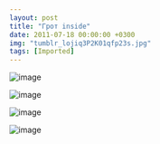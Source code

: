 ```yaml
---
layout: post
title: "Грот inside"
date: 2011-07-18 00:00:00 +0300
img: "tumblr_lojiq3P2K01qfp23s.jpg"
tags: [Imported]
---
```


![image](/blog/assetstumblr_lojiq3P2K01qfp23s.jpg)

![image](/blog/assetstumblr_lojishwtrX1qfp23s.jpg)

![image](/blog/assetstumblr_lojj4nHSih1qfp23s.jpg)

![image](/blog/assetstumblr_lojiw1mnpP1qfp23s.jpg)